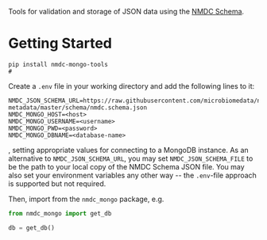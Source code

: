 Tools for validation and storage of JSON data using the [NMDC Schema](https://github.com/microbiomedata/nmdc-metadata).

# Getting Started

```
pip install nmdc-mongo-tools
# 
```

Create a `.env` file in your working directory and add the following lines to it:
```
NMDC_JSON_SCHEMA_URL=https://raw.githubusercontent.com/microbiomedata/nmdc-metadata/master/schema/nmdc.schema.json
NMDC_MONGO_HOST=<host>
NMDC_MONGO_USERNAME=<username>
NMDC_MONGO_PWD=<password>
NMDC_MONGO_DBNAME=<database-name>
```

, setting appropriate values for connecting to a MongoDB instance. As an alternative to `NMDC_JSON_SCHEMA_URL`, you may
set `NMDC_JSON_SCHEMA_FILE` to be the path to your local copy of the NMDC Schema JSON file. You may also set your
environment variables any other way -- the `.env`-file approach is supported but not required.

Then, import from the `nmdc_mongo` package, e.g.

```python
from nmdc_mongo import get_db

db = get_db()
```